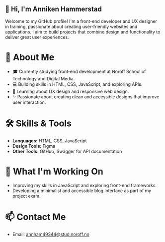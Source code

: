 ## 👋 Hi, I'm Anniken Hammerstad

Welcome to my GitHub profile! I'm a front-end developer and UX designer in training, passionate about creating user-friendly websites and applications. I aim to build projects that combine design and functionality to deliver great user experiences.

# 🚀 About Me

- 🎓 Currently studying front-end development at Noroff School of Technology and Digital Media.
- 💻 Building skills in HTML, CSS, JavaScript, and exploring APIs.
- 🌱 Learning about UX design and responsive web design.
- ✨ Passionate about creating clean and accessible designs that improve user interaction.

# 🛠️ Skills & Tools

- **Languages:** HTML, CSS, JavaScript
- **Design Tools:** Figma
- **Other Tools:** GitHub, Swagger for API documentation

# 🌟 What I'm Working On

- Improving my skills in JavaScript and exploring front-end frameworks.
- Developing a minimalist and accessible blog interface as part of my project exam.

# 📫 Contact Me

- Email: annham49344@stud.noroff.no

